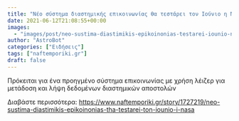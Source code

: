 ```yaml
---
title: "Νέο σύστημα διαστημικής επικοινωνίας θα τεστάρει τον Ιούνιο η NASA"
date: 2021-06-12T21:08:55+00:00
images:
  - "images/post/neo-sustima-diastimikis-epikoinonias-testarei-iounio-nasa.jpg"
author: "AstroBot"
categories: ["Ειδήσεις"]
tags: ["naftemporiki.gr"]
draft: false
---
```


Πρόκειται για ένα προηγμένο σύστημα επικοινωνίας με χρήση λέιζερ για μετάδοση και λήψη δεδομένων διαστημικών αποστολών

Διαβάστε περισσότερα: https://www.naftemporiki.gr/story/1727219/neo-sustima-diastimikis-epikoinonias-tha-testarei-ton-iounio-i-nasa
